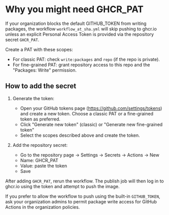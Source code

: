 # Why you might need GHCR_PAT


If your organization blocks the default GITHUB_TOKEN from writing packages, the
workflow `workflow_at_sha.yml` will skip pushing to ghcr.io unless an explicit
Personal Access Token is provided via the repository secret `GHCR_PAT`.

Create a PAT with these scopes:

- For classic PAT: check `write:packages` and `repo` (if the repo is private).
- For fine-grained PAT: grant repository access to this repo and the
  "Packages: Write" permission.

How to add the secret
----------------------

1. Generate the token:
   - Open your GitHub tokens page (https://github.com/settings/tokens) and
     create a new token. Choose a classic PAT or a fine-grained token as
     preferred.
   - Click "Generate new token" (classic) or "Generate new fine-grained token"
   - Select the scopes described above and create the token.

2. Add the repository secret:
   - Go to the repository page -> Settings -> Secrets -> Actions -> New
   - Name: GHCR_PAT
   - Value: paste the token
   - Save

After adding `GHCR_PAT`, rerun the workflow. The publish job will then log in
to ghcr.io using the token and attempt to push the image.

If you prefer to allow the workflow to push using the built-in `GITHUB_TOKEN`,
ask your organization admins to permit package write access for GitHub Actions
in the organization policies.
